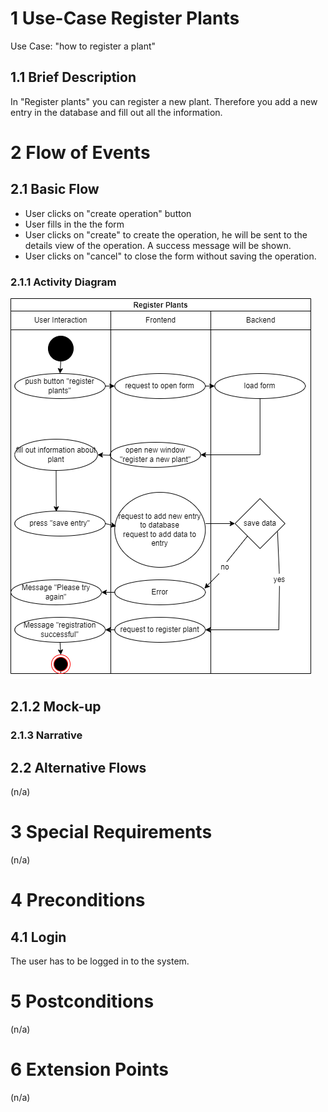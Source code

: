 # 1 Use-Case Register Plants
Use Case: "how to register a plant"

## 1.1 Brief Description
In "Register plants" you can register a new plant. Therefore you add a new entry in the database and fill out all the information.


# 2 Flow of Events
## 2.1 Basic Flow
- User clicks on "create operation" button
- User fills in the the form
- User clicks on "create" to create the operation, he will be sent to the details view of the operation. A success message will be shown.
- User clicks on "cancel" to close the form without saving the operation.

### 2.1.1 Activity Diagram
<img src="./UseCase2_registerPlants.png">

## 2.1.2 Mock-up


### 2.1.3 Narrative


## 2.2 Alternative Flows
(n/a)

# 3 Special Requirements
(n/a)

# 4 Preconditions
## 4.1 Login
The user has to be logged in to the system.

# 5 Postconditions
(n/a)
 
# 6 Extension Points
(n/a)
